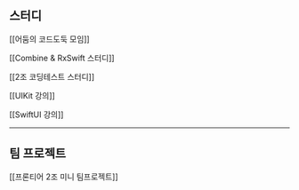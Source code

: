 ## 스터디

[[어둠의 코드도둑 모임]]

[[Combine & RxSwift 스터디]]

[[2조 코딩테스트 스터디]]

[[UIKit 강의]]

[[SwiftUI 강의]]

---

## 팀 프로젝트

[[프론티어 2조 미니 팀프로젝트]]